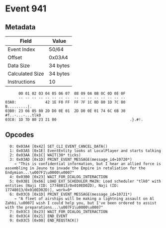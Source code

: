 # Event 941

## Metadata

| Field           | Value    |
|-----------------|----------|
| Event Index     | 50/64    |
| Offset          | 0x03A4   |
| Data Size       | 34 bytes |
| Calculated Size | 34 bytes |
| Instructions    | 10       |

```
      00 01 02 03 04 05 06 07  08 09 0A 0B 0C 0D 0E 0F
      -- -- -- -- -- -- -- --  -- -- -- -- -- -- -- --
03A0:             42 1E F0 FF  FF 7F 1C 0D 80 1D 7C 80      B.........|.
03B0: 23 66 05 80 2D D0 0E 01  2D D0 0E 01 74 6C 6B 30  #f..-...-...tlk0
03C0: 1D 7D 80 23 21 00                                 .}.#!.          
```

## Opcodes

```
  0: 0x03A4 [0x42] SET_CLI_EVENT_CANCEL_DATA()
  1: 0x03A5 [0x1E] EventEntity looks at LocalPlayer and starts talking
  2: 0x03AA [0x1C] WAIT(30* ticks)
  3: 0x03AD [0x1D] PRINT_EVENT_MESSAGE(message_id=10720*)
    → "This is confidential information, but I hear an allied force is assembling in Jeuno to invade the Empire in retaliation for the Endymion...\u007F1\u0000\u0007"
  4: 0x03B0 [0x23] WAIT_FOR_DIALOG_INTERACTION
  5: 0x03B1 [0x66] LOAD_EXT_SCHEDULER_MAIN: Load scheduler "tlk0" with entities [Naji (ID: 17748013/0x010ED02D), Naji (ID: 17748013/0x010ED02D)], work=0*
  6: 0x03C0 [0x1D] PRINT_EVENT_MESSAGE(message_id=10721*)
    → "A fleet of airships will be making a lightning assault on Al Zahbi.\u0007I wish I could help you, but I've been ordered to assist with the preparations...\u007F1\u0000\u0007"
  7: 0x03C3 [0x23] WAIT_FOR_DIALOG_INTERACTION
  8: 0x03C4 [0x21] END_EVENT
  9: 0x03C5 [0x00] END_REQSTACK()
```
